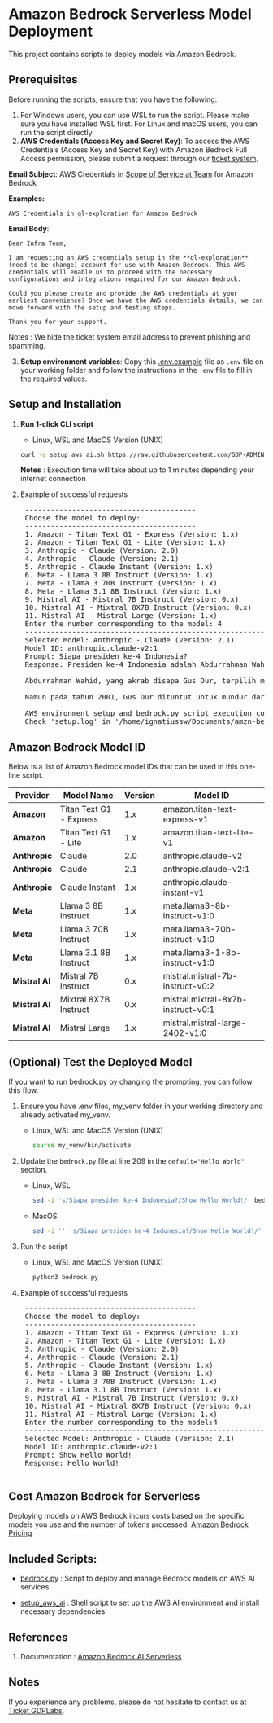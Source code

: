 # Amazon Bedrock Serverless Model Deployment

This project contains scripts to  deploy models via Amazon Bedrock.

## Prerequisites

Before running the scripts, ensure that you have the following:

1. For Windows users, you can use WSL to run the script. Please make sure you have installed WSL first. For Linux and macOS users, you can run the script directly.
2. **AWS Credentials (Access Key and Secret Key)**: To access the AWS Credentials (Access Key and Secret Key) with Amazon Bedrock Full Access permission, please submit a request through our [ticket system](https://docs.google.com/document/d/12TFRlDmOXE0hoB6HZBs_hfdHtXI4ja-oF2bQ71EMUk8/edit?tab=t.0#heading=h.3bryigm0r34y).

**Email Subject**:
AWS Credentials in [Scope of Service at Team](https://docs.google.com/document/d/12TFRlDmOXE0hoB6HZBs_hfdHtXI4ja-oF2bQ71EMUk8/edit?tab=t.0#heading=h.yhcswoyvfkz4) for Amazon Bedrock

**Examples:** 
```
AWS Credentials in gl-exploration for Amazon Bedrock
```

**Email Body**:
```
Dear Infra Team,

I am requesting an AWS credentials setup in the **gl-exploration**(need to be change) account for use with Amazon Bedrock. This AWS credentials will enable us to proceed with the necessary configurations and integrations required for our Amazon Bedrock.

Could you please create and provide the AWS credentials at your earliest convenience? Once we have the AWS credentials details, we can move forward with the setup and testing steps.

Thank you for your support.
```

Notes : We hide the ticket system email address to prevent phishing and spamming.

3. **Setup environment variables**: Copy this [.env.example](/aws-ai/.env.example) file as `.env` file on your working folder and follow the instructions in the `.env` file to fill in the required values.

## Setup and Installation

1. **Run 1-click CLI script**

   - Linux, WSL and MacOS Version (UNIX)

   ```bash
   curl -o setup_aws_ai.sh https://raw.githubusercontent.com/GDP-ADMIN/codehub/main/aws-ai/setup_aws_ai.sh && chmod 755 setup_aws_ai.sh && bash setup_aws_ai.sh
   ```
   **Notes** : Execution time will take about up to 1 minutes depending your internet connection

3. Example of successful requests
   <pre>
    ----------------------------------------
    Choose the model to deploy:
    ----------------------------------------
    1. Amazon - Titan Text G1 - Express (Version: 1.x)
    2. Amazon - Titan Text G1 - Lite (Version: 1.x)
    3. Anthropic - Claude (Version: 2.0)
    4. Anthropic - Claude (Version: 2.1)
    5. Anthropic - Claude Instant (Version: 1.x)
    6. Meta - Llama 3 8B Instruct (Version: 1.x)
    7. Meta - Llama 3 70B Instruct (Version: 1.x)
    8. Meta - Llama 3.1 8B Instruct (Version: 1.x)
    9. Mistral AI - Mistral 7B Instruct (Version: 0.x)
    10. Mistral AI - Mixtral 8X7B Instruct (Version: 0.x)
    11. Mistral AI - Mistral Large (Version: 1.x)
    Enter the number corresponding to the model: 4
    ----------------------------------------------------------------
    Selected Model: Anthropic - Claude (Version: 2.1)
    Model ID: anthropic.claude-v2:1
    Prompt: Siapa presiden ke-4 Indonesia?
    Response: Presiden ke-4 Indonesia adalah Abdurrahman Wahid. Beliau menjabat sebagai Presiden Indonesia dari tahun 1999 hingga 2001.
    
    Abdurrahman Wahid, yang akrab disapa Gus Dur, terpilih menjadi Presiden menggantikan BJ Habibie setelah pemilihan umum tahun 1999. Gus Dur merupakan tokoh penting dari organisasi Islam terbesar di Indonesia, Nahdlatul Ulama.
    
    Namun pada tahun 2001, Gus Dur dituntut untuk mundur dari jabatannya karena beberapa kontroversi dan tuduhan korupsi serta ketidakmampuannya mengendalikan krisis politik dan ekonomi yang terjadi saat itu. Jabatan pres
    
    AWS environment setup and bedrock.py script execution complete.
    Check 'setup.log' in '/home/ignatiussw/Documents/amzn-bedrock-tes/igncodehub' for detailed logs.
   </pre>
       
## Amazon Bedrock Model ID

Below is a list of Amazon Bedrock model IDs that can be used in this one-line script.

| Provider        | Model Name                    | Version | Model ID                                  |
|-----------------|-------------------------------|---------|-------------------------------------------|
| **Amazon**      | Titan Text G1 - Express       | 1.x     | amazon.titan-text-express-v1              |
| **Amazon**      | Titan Text G1 - Lite          | 1.x     | amazon.titan-text-lite-v1                 |
| **Anthropic**   | Claude                        | 2.0     | anthropic.claude-v2                       |
| **Anthropic**   | Claude                        | 2.1     | anthropic.claude-v2:1                     |
| **Anthropic**   | Claude Instant                | 1.x     | anthropic.claude-instant-v1               |
| **Meta**        | Llama 3 8B Instruct           | 1.x     | meta.llama3-8b-instruct-v1:0              |
| **Meta**        | Llama 3 70B Instruct          | 1.x     | meta.llama3-70b-instruct-v1:0             |
| **Meta**        | Llama 3.1 8B Instruct         | 1.x     | meta.llama3-1-8b-instruct-v1:0            |
| **Mistral AI**  | Mistral 7B Instruct           | 0.x     | mistral.mistral-7b-instruct-v0:2          |
| **Mistral AI**  | Mixtral 8X7B Instruct         | 0.x     | mistral.mixtral-8x7b-instruct-v0:1        |
| **Mistral AI**  | Mistral Large                 | 1.x     | mistral.mistral-large-2402-v1:0           |

## (Optional) Test the Deployed Model

If you want to run bedrock.py by changing the prompting, you can follow this flow.

1. Ensure you have .env files, my_venv folder in your working directory and already activated my_venv.

   - Linux, WSL and MacOS Version (UNIX)

     ```bash
     source my_venv/bin/activate
     ```
2. Update the `bedrock.py` file at line 209 in the `default="Hello World"` section.
   - Linux, WSL
     ```bash
     sed -i 's/Siapa presiden ke-4 Indonesia?/Show Hello World!/' bedrock.py
     ```
   - MacOS
     ```bash
     sed -i '' 's/Siapa presiden ke-4 Indonesia?/Show Hello World!/' bedrock.py
     ```
2. Run the script

   - Linux, WSL and MacOS Version (UNIX)
     ```bash
     python3 bedrock.py
     ```

3. Example of successful requests
    <pre>
    ----------------------------------------
    Choose the model to deploy:
    ----------------------------------------
    1. Amazon - Titan Text G1 - Express (Version: 1.x)
    2. Amazon - Titan Text G1 - Lite (Version: 1.x)
    3. Anthropic - Claude (Version: 2.0)
    4. Anthropic - Claude (Version: 2.1)
    5. Anthropic - Claude Instant (Version: 1.x)
    6. Meta - Llama 3 8B Instruct (Version: 1.x)
    7. Meta - Llama 3 70B Instruct (Version: 1.x)
    8. Meta - Llama 3.1 8B Instruct (Version: 1.x)
    9. Mistral AI - Mistral 7B Instruct (Version: 0.x)
    10. Mistral AI - Mixtral 8X7B Instruct (Version: 0.x)
    11. Mistral AI - Mistral Large (Version: 1.x)
    Enter the number corresponding to the model:4
    ----------------------------------------------------------------
    Selected Model: Anthropic - Claude (Version: 2.1)
    Model ID: anthropic.claude-v2:1
    Prompt: Show Hello World!
    Response: Hello World!
    </pre>


## Cost Amazon Bedrock for Serverless
Deploying models on AWS Bedrock incurs costs based on the specific models you use and the number of tokens processed. 
[Amazon Bedrock Pricing](https://aws.amazon.com/bedrock/pricing/)

## Included Scripts:

- [bedrock.py](bedrock.py) : Script to deploy and manage Bedrock models on AWS AI services. 

- [setup_aws_ai](setup_aws_ai.sh) : Shell script to set up the AWS AI environment and install necessary dependencies. 

## References

1. Documentation : [Amazon Bedrock AI Serverless](https://docs.google.com/document/d/12TFRlDmOXE0hoB6HZBs_hfdHtXI4ja-oF2bQ71EMUk8/edit?usp=sharing)

## Notes

If you experience any problems, please do not hesitate to contact us at [Ticket GDPLabs](https://docs.google.com/document/d/12TFRlDmOXE0hoB6HZBs_hfdHtXI4ja-oF2bQ71EMUk8/edit?tab=t.0#heading=h.3bryigm0r34y).
